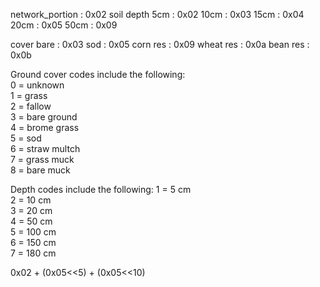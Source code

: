 network_portion : 0x02
soil depth  5cm : 0x02
           10cm : 0x03
           15cm : 0x04
           20cm : 0x05
           50cm : 0x09

cover bare      : 0x03
      sod       : 0x05
      corn res  : 0x09
      wheat res : 0x0a
      bean res  : 0x0b


   Ground cover codes include the following:            
   0 = unknown                                          
   1 = grass                                            
   2 = fallow                                                   
   3 = bare ground                          
   4 = brome grass                          
   5 = sod                                  
   6 = straw multch                      
   7 = grass muck                                          
   8 = bare muck                                                

   Depth codes include the following:
   1 = 5 cm                             
   2 = 10 cm                         
   3 = 20 cm                         
   4 = 50 cm                         
   5 = 100 cm                        
   6 = 150 cm                                                  
   7 = 180 cm                                                  


0x02 + (0x05<<5) + (0x05<<10)